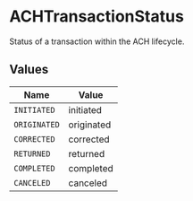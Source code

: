 # ACHTransactionStatus

Status of a transaction within the ACH lifecycle.


## Values

| Name         | Value        |
| ------------ | ------------ |
| `INITIATED`  | initiated    |
| `ORIGINATED` | originated   |
| `CORRECTED`  | corrected    |
| `RETURNED`   | returned     |
| `COMPLETED`  | completed    |
| `CANCELED`   | canceled     |